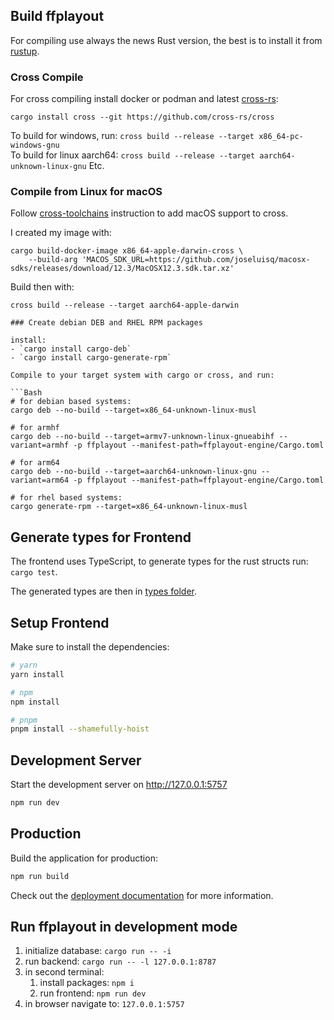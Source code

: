 ## Build ffplayout

For compiling use always the news Rust version, the best is to install it from [rustup](https://rustup.rs/).

### Cross Compile

For cross compiling install docker or podman and latest [cross-rs](https://github.com/cross-rs/cross):

```
cargo install cross --git https://github.com/cross-rs/cross
```

To build for windows, run: `cross build --release --target x86_64-pc-windows-gnu`\
To build for linux aarch64: `cross build --release --target aarch64-unknown-linux-gnu`
Etc.

### Compile from Linux for macOS

Follow [cross-toolchains](https://github.com/cross-rs/cross-toolchains) instruction to add macOS support to cross.

I created my image with:

```
cargo build-docker-image x86_64-apple-darwin-cross \
    --build-arg 'MACOS_SDK_URL=https://github.com/joseluisq/macosx-sdks/releases/download/12.3/MacOSX12.3.sdk.tar.xz'
```

Build then with:

```
cross build --release --target aarch64-apple-darwin
```

```
### Create debian DEB and RHEL RPM packages

install:
- `cargo install cargo-deb`
- `cargo install cargo-generate-rpm`

Compile to your target system with cargo or cross, and run:

```Bash
# for debian based systems:
cargo deb --no-build --target=x86_64-unknown-linux-musl

# for armhf
cargo deb --no-build --target=armv7-unknown-linux-gnueabihf --variant=armhf -p ffplayout --manifest-path=ffplayout-engine/Cargo.toml

# for arm64
cargo deb --no-build --target=aarch64-unknown-linux-gnu --variant=arm64 -p ffplayout --manifest-path=ffplayout-engine/Cargo.toml

# for rhel based systems:
cargo generate-rpm --target=x86_64-unknown-linux-musl
```

## Generate types for Frontend
The frontend uses TypeScript, to generate types for the rust structs run: `cargo test`.

The generated types are then in [types folder](/frontend/types).

## Setup Frontend

Make sure to install the dependencies:

```bash
# yarn
yarn install

# npm
npm install

# pnpm
pnpm install --shamefully-hoist
```

## Development Server

Start the development server on http://127.0.0.1:5757

```bash
npm run dev
```

## Production

Build the application for production:

```bash
npm run build
```

Check out the [deployment documentation](https://vuejs.org/guide/quick-start.html) for more information.

## Run ffplayout in development mode

1. initialize database: `cargo run -- -i`
2. run backend: `cargo run -- -l 127.0.0.1:8787`
3. in second terminal:
    1. install packages: `npm i`
    2. run frontend: `npm run dev`
4. in browser navigate to: `127.0.0.1:5757`
